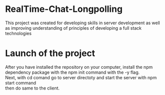 # RealTime-Chat-Longpolling
This project was created for developing skills in server development as well as improving understanding of principles of developing a full stack technologies
# Launch of the project
After you have installed the repository on your computer, install the npm dependency package with the npm init command with the -y flag.  
Next, with cd comand go to server directoty and start the server with npm start command  
then do same to the client.
